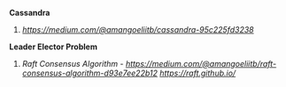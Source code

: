 
**Cassandra**
  1. *https://medium.com/@amangoeliitb/cassandra-95c225fd3238*

**Leader Elector Problem**
  1. *Raft Consensus Algorithm* - 
      *https://medium.com/@amangoeliitb/raft-consensus-algorithm-d93e7ee22b12*
      *https://raft.github.io/*
